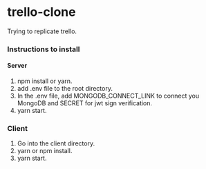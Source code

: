# trello-clone
Trying to replicate trello. 

### Instructions to install

#### Server

1. npm install or yarn.
2. add .env file to the root directory.
3. In the .env file, add MONGODB_CONNECT_LINK to connect you MongoDB and SECRET for jwt sign verification.
4. yarn start.

### Client
1. Go into the client directory.
2. yarn or npm install.
3. yarn start.
